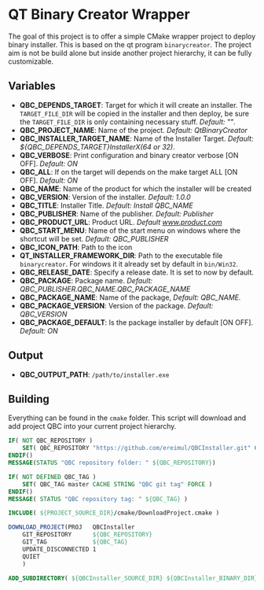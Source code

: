 # QT Binary Creator Wrapper

The goal of this project is to offer a simple CMake wrapper project to deploy binary installer. This is based on the qt program `binarycreator`. The project aim is not be build alone but inside another project hierarchy, it can be fully customizable.

## Variables

* **QBC_DEPENDS_TARGET**: Target for which it will create an installer. The `TARGET_FILE_DIR` will be copied in the installer and then deploy, be sure the `TARGET_FILE_DIR` is only containing necessary stuff. *Default: ""*.
* **QBC_PROJECT_NAME**: Name of the project. *Default: QtBinaryCreator*
* **QBC_INSTALLER_TARGET_NAME**: Name of the Installer Target. *Default: ${QBC_DEPENDS_TARGET}InstallerX(64 or 32)*.
* **QBC_VERBOSE**: Print configuration and binary creator verbose [ON OFF]. *Default: ON*
* **QBC_ALL**: If on the target will depends on the make target ALL [ON OFF]. *Default: ON*
* **QBC_NAME**: Name of the product for which the installer will be created
* **QBC_VERSION**: Version of the installer. *Default: 1.0.0*
* **QBC_TITLE**: Installer Title. *Default: Install QBC_NAME*
* **QBC_PUBLISHER**: Name of the publisher. *Default: Publisher*
* **QBC_PRODUCT_URL**: Product URL. *Default www.product.com*
* **QBC_START_MENU**: Name of the start menu on windows where the shortcut will be set. *Default: QBC_PUBLISHER*
* **QBC_ICON_PATH**: Path to the icon
* **QT_INSTALLER_FRAMEWORK_DIR**: Path to the executable file `binarycreator`. For windows it it already set by default in `bin/Win32`.
* **QBC_RELEASE_DATE**: Specify a release date. It is set to now by default.
* **QBC_PACKAGE**: Package name. *Default: QBC_PUBLISHER.QBC_NAME.QBC_PACKAGE_NAME*
* **QBC_PACKAGE_NAME**: Name of the package, *Default: QBC_NAME.*
* **QBC_PACKAGE_VERSION**: Version of the package. *Default: QBC_VERSION*
* **QBC_PACKAGE_DEFAULT**: Is the package installer by default [ON OFF]. *Default: ON*

## Output

* **QBC_OUTPUT_PATH**:  `/path/to/installer.exe`

## Building

Everything can be found in the `cmake` folder. This script will download and add project QBC into your current project hierarchy.

```cmake
IF( NOT QBC_REPOSITORY )
	SET( QBC_REPOSITORY "https://github.com/ereimul/QBCInstaller.git" CACHE STRING "QBC repository, can be a local URL" FORCE )
ENDIF()
MESSAGE(STATUS "QBC repository folder: " ${QBC_REPOSITORY})

IF( NOT DEFINED QBC_TAG )
	SET( QBC_TAG master CACHE STRING "QBC git tag" FORCE )
ENDIF()
MESSAGE( STATUS "QBC repository tag: " ${QBC_TAG} )

INCLUDE( ${PROJECT_SOURCE_DIR}/cmake/DownloadProject.cmake )

DOWNLOAD_PROJECT(PROJ 	QBCInstaller
	GIT_REPOSITORY 		${QBC_REPOSITORY}
	GIT_TAG 			${QBC_TAG}
	UPDATE_DISCONNECTED 1
	QUIET
	)

ADD_SUBDIRECTORY( ${QBCInstaller_SOURCE_DIR} ${QBCInstaller_BINARY_DIR} )
```

